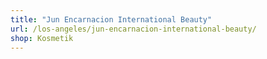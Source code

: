 ```yaml
---
title: "Jun Encarnacion International Beauty"
url: /los-angeles/jun-encarnacion-international-beauty/
shop: Kosmetik
---
```

